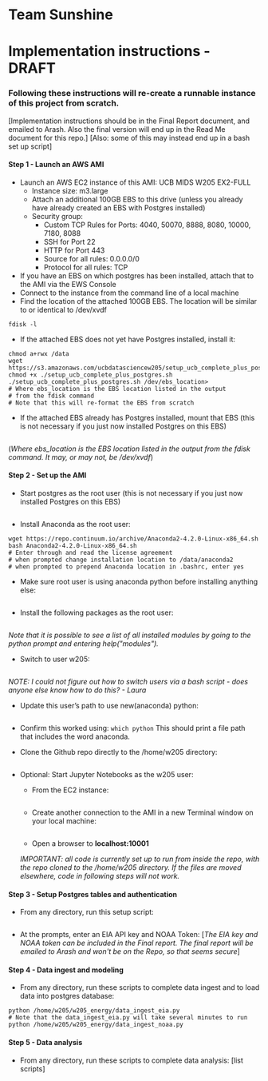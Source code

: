 # Team Sunshine

# Implementation instructions - DRAFT
### Following these instructions will re-create a runnable instance of this project from scratch.

[Implementation instructions should be in the Final Report document, and emailed to Arash. Also the final version will end up in the Read Me document for this repo.]
[Also: some of this may instead end up in a bash set up script]


#### Step 1 - Launch an AWS AMI
* Launch an AWS EC2 instance of this AMI: UCB MIDS W205 EX2-FULL
    * Instance size: m3.large
    * Attach an additional 100GB EBS to this drive (unless you already have already created an EBS with Postgres installed)
    * Security group:
        * Custom TCP Rules for Ports: 4040, 50070, 8888, 8080, 10000, 7180, 8088
        * SSH for Port 22
        * HTTP for Port 443
        * Source for all rules: 0.0.0.0/0
        * Protocol for all rules:  TCP
* If you have an EBS on which postgres has been installed, attach that to the AMI via the EWS Console
* Connect to the instance from the command line of a local machine
* Find the location of the attached 100GB EBS. The location will be similar to or identical to /dev/xvdf
```
fdisk -l
```
* If the attached EBS does not yet have Postgres installed, install it:
```
chmod a+rwx /data
wget https://s3.amazonaws.com/ucbdatasciencew205/setup_ucb_complete_plus_postgres.sh
chmod +x ./setup_ucb_complete_plus_postgres.sh
./setup_ucb_complete_plus_postgres.sh /dev/ebs_location>
# Where ebs_location is the EBS location listed in the output
# from the fdisk command
# Note that this will re-format the EBS from scratch
```
* If the attached EBS already has Postgres installed, mount that EBS (this is not necessary if you just now installed Postgres on this EBS)
```mount -t ext4 /dev/<ebs_location> /data
```

(_Where ebs_location is the EBS location listed in the output from the fdisk command. It may, or may not, be /dev/xvdf_)


#### Step 2 - Set up the AMI
* Start postgres as the root user (this is not necessary if you just now installed Postgres on this EBS)
```/data/start_postgres.sh
```

* Install Anaconda as the root user:
```
wget https://repo.continuum.io/archive/Anaconda2-4.2.0-Linux-x86_64.sh
bash Anaconda2-4.2.0-Linux-x86_64.sh
# Enter through and read the license agreement
# when prompted change installation location to /data/anaconda2
# when prompted to prepend Anaconda location in .bashrc, enter yes
```

* Make sure root user is using anaconda python before installing anything else:
```PATH=/data/anaconda2/bin:$PATH
```

* Install the following packages as the root user:
```pip install psycopg2
```
_Note that it is possible to see a list of all installed modules by going to the python prompt and entering help("modules")._


* Switch to user w205:
```su - w205
```
_NOTE: I could not figure out how to switch users via a bash script - does anyone else know how to do this? - Laura_

* Update this user’s path to use new(anaconda) python:
```PATH=/data/anaconda2/bin:$PATH
```

* Confirm this worked using: `which python`
This should print a file path that includes the word anaconda.

* Clone the Github repo directly to the /home/w205 directory:
```git clone https://github.com/superbb/w205_energy.git
```

* Optional:  Start Jupyter Notebooks as the w205 user:
   * From the EC2 instance:
   ```jupyter notebook --no-browser --port=8888
   ```
   * Create another connection to the AMI in a new Terminal window on your local machine:
     ```ssh -i "mykey.pem" -NL 10001:localhost:8888 root@ec2-##-##-###-###.compute-1.amazonaws.com
     ```
   * Open a browser to __localhost:10001__

   _IMPORTANT:  all code is currently set up to run from inside the repo, with the repo cloned to the /home/w205 directory. If the files are moved elsewhere, code in following steps will not work._

#### Step 3 - Setup Postgres tables and authentication
* From any directory, run this setup script:
```python /home/w205/w205_energy/setup.py
```

* At the prompts, enter an EIA API key and NOAA Token: [_The EIA key and NOAA token can be included in the Final report. The final report will be emailed to Arash and won't be on the Repo, so that seems secure_]


#### Step 4 - Data ingest and modeling
* From any directory, run these scripts to complete data ingest and to load data into postgres database:
```
python /home/w205/w205_energy/data_ingest_eia.py
# Note that the data_ingest_eia.py will take several minutes to run
python /home/w205/w205_energy/data_ingest_noaa.py
```

#### Step 5 - Data analysis
* From any directory, run these scripts to complete data analysis:
[list scripts]
